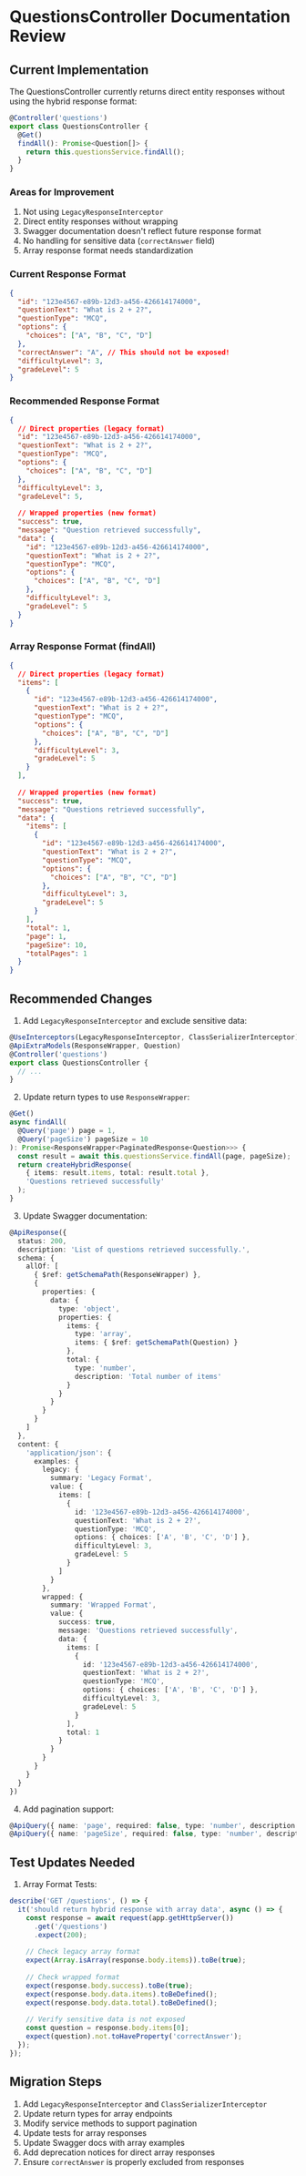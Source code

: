 # QuestionsController Documentation Review

## Current Implementation

The QuestionsController currently returns direct entity responses without using the hybrid response format:

```typescript
@Controller('questions')
export class QuestionsController {
  @Get()
  findAll(): Promise<Question[]> {
    return this.questionsService.findAll();
  }
}
```

### Areas for Improvement

1. Not using `LegacyResponseInterceptor`
2. Direct entity responses without wrapping
3. Swagger documentation doesn't reflect future response format
4. No handling for sensitive data (`correctAnswer` field)
5. Array response format needs standardization

### Current Response Format

```json
{
  "id": "123e4567-e89b-12d3-a456-426614174000",
  "questionText": "What is 2 + 2?",
  "questionType": "MCQ",
  "options": {
    "choices": ["A", "B", "C", "D"]
  },
  "correctAnswer": "A", // This should not be exposed!
  "difficultyLevel": 3,
  "gradeLevel": 5
}
```

### Recommended Response Format

```json
{
  // Direct properties (legacy format)
  "id": "123e4567-e89b-12d3-a456-426614174000",
  "questionText": "What is 2 + 2?",
  "questionType": "MCQ",
  "options": {
    "choices": ["A", "B", "C", "D"]
  },
  "difficultyLevel": 3,
  "gradeLevel": 5,
  
  // Wrapped properties (new format)
  "success": true,
  "message": "Question retrieved successfully",
  "data": {
    "id": "123e4567-e89b-12d3-a456-426614174000",
    "questionText": "What is 2 + 2?",
    "questionType": "MCQ",
    "options": {
      "choices": ["A", "B", "C", "D"]
    },
    "difficultyLevel": 3,
    "gradeLevel": 5
  }
}
```

### Array Response Format (findAll)

```json
{
  // Direct properties (legacy format)
  "items": [
    {
      "id": "123e4567-e89b-12d3-a456-426614174000",
      "questionText": "What is 2 + 2?",
      "questionType": "MCQ",
      "options": {
        "choices": ["A", "B", "C", "D"]
      },
      "difficultyLevel": 3,
      "gradeLevel": 5
    }
  ],
  
  // Wrapped properties (new format)
  "success": true,
  "message": "Questions retrieved successfully",
  "data": {
    "items": [
      {
        "id": "123e4567-e89b-12d3-a456-426614174000",
        "questionText": "What is 2 + 2?",
        "questionType": "MCQ",
        "options": {
          "choices": ["A", "B", "C", "D"]
        },
        "difficultyLevel": 3,
        "gradeLevel": 5
      }
    ],
    "total": 1,
    "page": 1,
    "pageSize": 10,
    "totalPages": 1
  }
}
```

## Recommended Changes

1. Add `LegacyResponseInterceptor` and exclude sensitive data:
```typescript
@UseInterceptors(LegacyResponseInterceptor, ClassSerializerInterceptor)
@ApiExtraModels(ResponseWrapper, Question)
@Controller('questions')
export class QuestionsController {
  // ...
}
```

2. Update return types to use `ResponseWrapper`:
```typescript
@Get()
async findAll(
  @Query('page') page = 1,
  @Query('pageSize') pageSize = 10
): Promise<ResponseWrapper<PaginatedResponse<Question>>> {
  const result = await this.questionsService.findAll(page, pageSize);
  return createHybridResponse(
    { items: result.items, total: result.total },
    'Questions retrieved successfully'
  );
}
```

3. Update Swagger documentation:
```typescript
@ApiResponse({
  status: 200,
  description: 'List of questions retrieved successfully.',
  schema: {
    allOf: [
      { $ref: getSchemaPath(ResponseWrapper) },
      {
        properties: {
          data: {
            type: 'object',
            properties: {
              items: {
                type: 'array',
                items: { $ref: getSchemaPath(Question) }
              },
              total: {
                type: 'number',
                description: 'Total number of items'
              }
            }
          }
        }
      }
    ]
  },
  content: {
    'application/json': {
      examples: {
        legacy: {
          summary: 'Legacy Format',
          value: {
            items: [
              {
                id: '123e4567-e89b-12d3-a456-426614174000',
                questionText: 'What is 2 + 2?',
                questionType: 'MCQ',
                options: { choices: ['A', 'B', 'C', 'D'] },
                difficultyLevel: 3,
                gradeLevel: 5
              }
            ]
          }
        },
        wrapped: {
          summary: 'Wrapped Format',
          value: {
            success: true,
            message: 'Questions retrieved successfully',
            data: {
              items: [
                {
                  id: '123e4567-e89b-12d3-a456-426614174000',
                  questionText: 'What is 2 + 2?',
                  questionType: 'MCQ',
                  options: { choices: ['A', 'B', 'C', 'D'] },
                  difficultyLevel: 3,
                  gradeLevel: 5
                }
              ],
              total: 1
            }
          }
        }
      }
    }
  }
})
```

4. Add pagination support:
```typescript
@ApiQuery({ name: 'page', required: false, type: 'number', description: 'Page number (1-based)' })
@ApiQuery({ name: 'pageSize', required: false, type: 'number', description: 'Items per page' })
```

## Test Updates Needed

1. Array Format Tests:
```typescript
describe('GET /questions', () => {
  it('should return hybrid response with array data', async () => {
    const response = await request(app.getHttpServer())
      .get('/questions')
      .expect(200);
    
    // Check legacy array format
    expect(Array.isArray(response.body.items)).toBe(true);
    
    // Check wrapped format
    expect(response.body.success).toBe(true);
    expect(response.body.data.items).toBeDefined();
    expect(response.body.data.total).toBeDefined();
    
    // Verify sensitive data is not exposed
    const question = response.body.items[0];
    expect(question).not.toHaveProperty('correctAnswer');
  });
});
```

## Migration Steps

1. Add `LegacyResponseInterceptor` and `ClassSerializerInterceptor`
2. Update return types for array endpoints
3. Modify service methods to support pagination
4. Update tests for array responses
5. Update Swagger docs with array examples
6. Add deprecation notices for direct array responses
7. Ensure `correctAnswer` is properly excluded from responses 